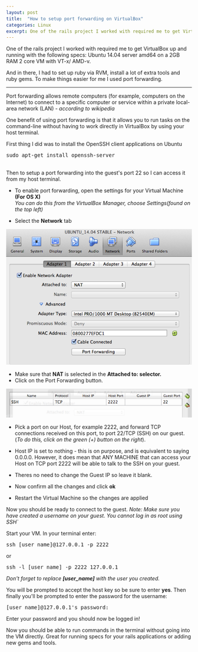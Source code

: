 ```yaml
---
layout: post
title:  "How to setup port forwarding on VirtualBox"
categories: Linux
excerpt: One of the rails project I worked with required me to get VirtualBox up and running
---
```


One of the rails project I worked with required me to get VirtualBox up and running with the following specs: Ubuntu 14.04 server amd64 on a 2GB RAM 2 core VM with VT-x/ AMD-v.

And in there, I had to set up ruby via RVM, install a lot of extra tools and ruby gems. To make things easier for me I used port forwarding.
<hr />

Port forwarding allows remote computers (for example, computers on the Internet) to connect to a specific computer or service within a private local-area network (LAN) - <em>according to wikipedia</em>

One benefit of using port forwarding is that it allows you to run tasks on the command-line without having to work directly in VirtualBox by using your host terminal.
<br />

First thing I did was to install the OpenSSH client applications on Ubuntu
<pre>
sudo apt-get install openssh-server
</pre>

<br />
Then to setup a port forwarding into the guest's port 22 so I can access it from my host terminal.


- To enable port forwarding, open the settings for your Virtual Machine <strong>(For OS X)</strong><br />
  <em>You can do this from the VirtualBox Manager, choose Settings(found on the top left)</em>

- Select the <strong>Network</strong> tab

<img src="/assets/media/port_forwarding_1.png" />

- Make sure that <strong>NAT</strong> is selected in the <strong>Attached to: selector.</strong>
- Click on the Port Forwarding button.

<img src="/assets/media/port_forwarding_2.png" />

- Pick a port on our Host, for example 2222, and forward TCP connections received on this port, to port 22/TCP (SSH) on our guest. (<em>To do this, click on the green (+) button on the right</em>).


- Host IP is set to nothing - this is on purpose, and is equivalent to saying 0.0.0.0. However, it does mean that ANY MACHINE that can access your Host on TCP port 2222 will be able to talk to the SSH on your guest.
- Theres no need to change the Guest IP so leave it blank.
- Now confirm all the changes and click <strong>ok</strong>
- Restart the Virtual Machine so the changes are applied


Now you should be ready to connect to the guest.
<em>Note: Make sure you have created a username on your guest. You cannot log in as root using SSH`</em>
<br />

Start your VM.
In your terminal enter:

<pre>
ssh [user_name]@127.0.0.1 -p 2222
</pre>

or

<pre>
ssh -l [user_name] -p 2222 127.0.0.1
</pre>

<em>Don't forget to replace <strong>[user_name]</strong> with the user you created.</em>

You will be prompted to accept the host key so be sure to enter <strong>yes</strong>. Then finally you'll be prompted to enter the password for the username:

<pre>
[user_name]@127.0.0.1's password:
</pre>

Enter your password and you should now be logged in!

Now you should be able to run commands in the terminal without going into the VM directly. Great for running specs for your rails applications or adding new gems and tools.

